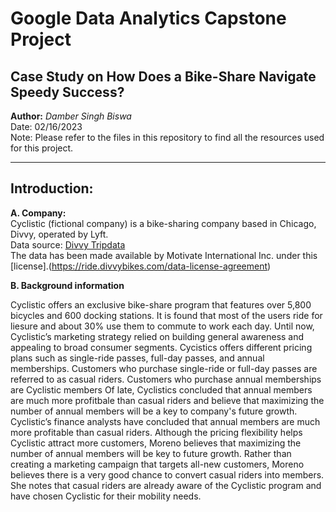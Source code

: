 # Google Data Analytics Capstone Project
## Case Study on How Does a Bike-Share Navigate Speedy Success?  
**Author:** *Damber Singh Biswa*  
Date: 02/16/2023  
Note: Please refer to the files in this repository to find all the resources used for this project.  
***  
## Introduction:

**A. Company:**  
Cyclistic (fictional company) is a bike-sharing company based in Chicago, Divvy, operated by Lyft.  
Data source: [Divvy Tripdata](https://divvy-tripdata.s3.amazonaws.com/index.html)  
The data has been made available by Motivate International Inc. under this [license].(https://ride.divvybikes.com/data-license-agreement)

**B. Background information**  

Cyclistic offers an exclusive bike-share program that features over 5,800 bicycles and 600 docking stations. It is found that most of the users ride for liesure
 and about 30% use them to commute to work each day. Until now, Cyclistic’s marketing strategy relied on building general awareness and appealing to broad consumer segments. Cycistics offers different pricing plans such as single-ride passes, full-day passes, and annual memberships. Customers who purchase single-ride or full-day passes are referred to as casual riders. Customers who purchase annual memberships are Cyclistic members
Of late, Cyclistics concluded that annual members are much more profitbale than casual riders and believe that maximizing the number of annual members will be a key to company's future growth.  
Cyclistic’s finance analysts have concluded that annual members are much more profitable than casual riders. Although the
pricing flexibility helps Cyclistic attract more customers, Moreno believes that maximizing the number of annual members will
be key to future growth. Rather than creating a marketing campaign that targets all-new customers, Moreno believes there is a
very good chance to convert casual riders into members. She notes that casual riders are already aware of the Cyclistic
program and have chosen Cyclistic for their mobility needs. 

